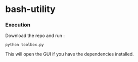 # bash-utility
### Execution
Download the repo and run : 
```
python toolbox.py
```
This will open the GUI if you have the dependencies installed.
